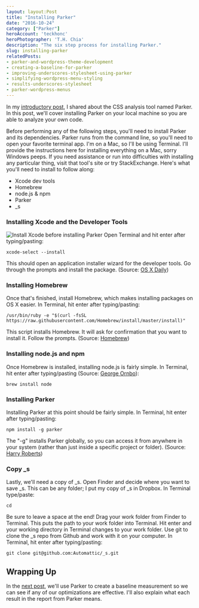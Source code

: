 ```yaml
---
layout: layout:Post
title: "Installing Parker"
date: "2016-10-24"
category: ["Parker"]
heroAccount: 'teckhonc'
heroPhotographer: 'T.H. Chia'
description: "The six step process for installing Parker."
slug: installing-parker
relatedPosts:
- parker-and-wordpress-theme-development
- creating-a-baseline-for-parker
- improving-underscores-stylesheet-using-parker
- simplifying-wordpress-menu-styling
- results-underscores-stylesheet
- parker-wordpress-menus
---
```


In my [introductory post](/post/parker-and-wordpress-theme-development/), I shared about the CSS analysis tool named Parker. In this post, we'll cover installing Parker on your local machine so you are able to analyze your own code.

Before performing any of the following steps, you'll need to install Parker and its dependencies. Parker runs from the command line, so you'll need to open your favorite terminal app. I'm on a Mac, so I'll be using Terminal. I'll provide the instructions here for installing everything on a Mac, sorry Windows peeps. If you need assistance or run into difficulties with installing any particular thing, visit that tool's site or try StackExchange. Here's what you'll need to install to follow along:

- Xcode dev tools
- Homebrew
- node.js & npm
- Parker
- _s

### Installing Xcode and the Developer Tools

![Install Xcode before installing Parker](/post/installing-parker/xcode.png) Open Terminal and hit enter after typing/pasting:

```astro
xcode-select --install
```

This should open an application installer wizard for the developer tools. Go through the prompts and install the package. (Source: [OS X Daily](http://osxdaily.com/2014/02/12/install-command-line-tools-mac-os-x/))

### Installing Homebrew

Once that's finished, install Homebrew, which makes installing packages on OS X easier. In Terminal, hit enter after typing/pasting:

```astro
/usr/bin/ruby -e "$(curl -fsSL https://raw.githubusercontent.com/Homebrew/install/master/install)"
```

This script installs Homebrew. It will ask for confirmation that you want to install it. Follow the prompts. (Source: [Homebrew](https://brew.sh/))

### Installing node.js and npm

Once Homebrew is installed, installing node.js is fairly simple. In Terminal, hit enter after typing/pasting (Source: [George Ornbo](https://shapeshed.com/setting-up-nodejs-and-npm-on-mac-osx/)):

```astro
brew install node
```

### Installing Parker

Installing Parker at this point should be fairly simple. In Terminal, hit enter after typing/pasting:

```astro
npm install -g parker
```

The "-g" installs Parker globally, so you can access it from anywhere in your system (rather than just inside a specific project or folder). (Source: [Harry Roberts](https://csswizardry.com/2016/06/improving-your-css-with-parker/))

### Copy _s

Lastly, we'll need a copy of _s. Open Finder and decide where you want to save _s. This can be any folder; I put my copy of _s in Dropbox. In Terminal type/paste:

```astro
cd 
```

Be sure to leave a space at the end! Drag your work folder from Finder to Terminal. This puts the path to your work folder into Terminal. Hit enter and your working directory in Terminal changes to your work folder. Use git to clone the _s repo from Github and work with it on your computer. In Terminal, hit enter after typing/pasting:

```astro
git clone git@github.com:Automattic/_s.git
```

## Wrapping Up

In the [next post](/post/creating-a-baseline-for-parker/), we'll use Parker to create a baseline measurement so we can see if any of our optimizations are effective. I'll also explain what each result in the report from Parker means.
